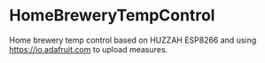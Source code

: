 # HomeBreweryTempControl
Home brewery temp control based on HUZZAH ESP8266 and using https://io.adafruit.com to upload measures.
